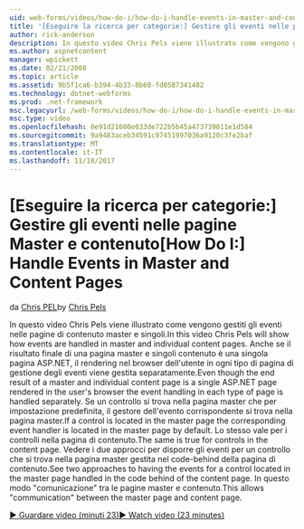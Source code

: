 ```yaml
---
uid: web-forms/videos/how-do-i/how-do-i-handle-events-in-master-and-content-pages
title: '[Eseguire la ricerca per categorie:] Gestire gli eventi nelle pagine Master e contenuto | Documenti Microsoft'
author: rick-anderson
description: In questo video Chris Pels viene illustrato come vengono gestiti gli eventi nelle pagine di contenuto master e singoli. Anche se il risultato finale di un Crete singoli e master...
ms.author: aspnetcontent
manager: wpickett
ms.date: 02/21/2008
ms.topic: article
ms.assetid: 9b5f1ca6-b394-4b33-8b60-fd0587341482
ms.technology: dotnet-webforms
ms.prod: .net-framework
msc.legacyurl: /web-forms/videos/how-do-i/how-do-i-handle-events-in-master-and-content-pages
msc.type: video
ms.openlocfilehash: 0e91d21600e033de722b5b45a473739011e1d584
ms.sourcegitcommit: 9a9483aceb34591c97451997036a9120c3fe2baf
ms.translationtype: MT
ms.contentlocale: it-IT
ms.lasthandoff: 11/10/2017
---
```

<a name="how-do-i-handle-events-in-master-and-content-pages"></a><span data-ttu-id="32868-104">[Eseguire la ricerca per categorie:] Gestire gli eventi nelle pagine Master e contenuto</span><span class="sxs-lookup"><span data-stu-id="32868-104">[How Do I:] Handle Events in Master and Content Pages</span></span>
====================
<span data-ttu-id="32868-105">da [Chris PEL](https://twitter.com/chrispels)</span><span class="sxs-lookup"><span data-stu-id="32868-105">by [Chris Pels](https://twitter.com/chrispels)</span></span>

<span data-ttu-id="32868-106">In questo video Chris Pels viene illustrato come vengono gestiti gli eventi nelle pagine di contenuto master e singoli.</span><span class="sxs-lookup"><span data-stu-id="32868-106">In this video Chris Pels will show how events are handled in master and individual content pages.</span></span> <span data-ttu-id="32868-107">Anche se il risultato finale di una pagina master e singoli contenuto è una singola pagina ASP.NET, il rendering nel browser dell'utente in ogni tipo di pagina di gestione degli eventi viene gestita separatamente.</span><span class="sxs-lookup"><span data-stu-id="32868-107">Even though the end result of a master and individual content page is a single ASP.NET page rendered in the user's browser the event handling in each type of page is handled separately.</span></span> <span data-ttu-id="32868-108">Se un controllo si trova nella pagina master che per impostazione predefinita, il gestore dell'evento corrispondente si trova nella pagina master.</span><span class="sxs-lookup"><span data-stu-id="32868-108">If a control is located in the master page the corresponding event handler is located in the master page by default.</span></span> <span data-ttu-id="32868-109">Lo stesso vale per i controlli nella pagina di contenuto.</span><span class="sxs-lookup"><span data-stu-id="32868-109">The same is true for controls in the content page.</span></span> <span data-ttu-id="32868-110">Vedere i due approcci per disporre gli eventi per un controllo che si trova nella pagina master gestita nel code-behind della pagina di contenuto.</span><span class="sxs-lookup"><span data-stu-id="32868-110">See two approaches to having the events for a control located in the master page handled in the code behind of the content page.</span></span> <span data-ttu-id="32868-111">In questo modo "comunicazione" tra le pagine master e contenuto.</span><span class="sxs-lookup"><span data-stu-id="32868-111">This allows "communication" between the master page and content page.</span></span>

[<span data-ttu-id="32868-112">&#9654; Guardare video (minuti 23)</span><span class="sxs-lookup"><span data-stu-id="32868-112">&#9654; Watch video (23 minutes)</span></span>](https://channel9.msdn.com/Blogs/ASP-NET-Site-Videos/how-do-i-handle-events-in-master-and-content-pages)
